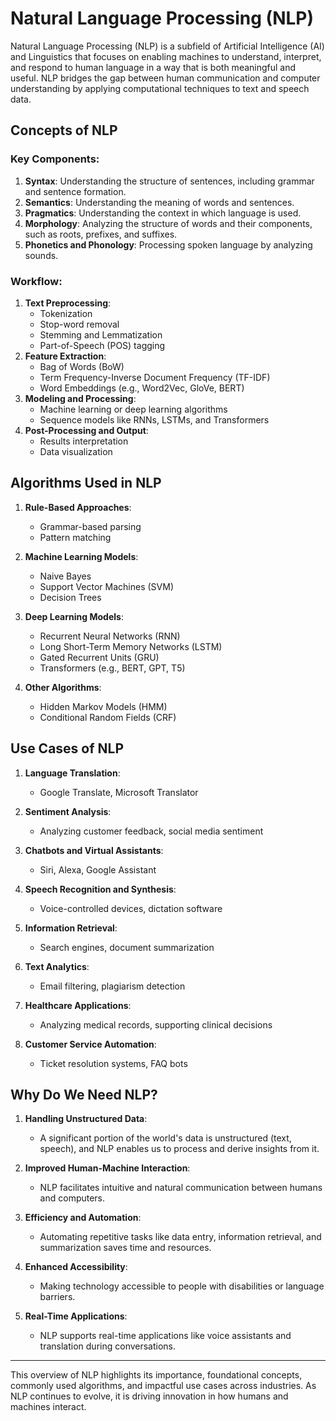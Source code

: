 # Natural Language Processing (NLP)

Natural Language Processing (NLP) is a subfield of Artificial Intelligence (AI) and Linguistics that focuses on enabling machines to understand, interpret, and respond to human language in a way that is both meaningful and useful. NLP bridges the gap between human communication and computer understanding by applying computational techniques to text and speech data.

## Concepts of NLP

### Key Components:
1. **Syntax**: Understanding the structure of sentences, including grammar and sentence formation.
2. **Semantics**: Understanding the meaning of words and sentences.
3. **Pragmatics**: Understanding the context in which language is used.
4. **Morphology**: Analyzing the structure of words and their components, such as roots, prefixes, and suffixes.
5. **Phonetics and Phonology**: Processing spoken language by analyzing sounds.

### Workflow:
1. **Text Preprocessing**:
   - Tokenization
   - Stop-word removal
   - Stemming and Lemmatization
   - Part-of-Speech (POS) tagging
2. **Feature Extraction**:
   - Bag of Words (BoW)
   - Term Frequency-Inverse Document Frequency (TF-IDF)
   - Word Embeddings (e.g., Word2Vec, GloVe, BERT)
3. **Modeling and Processing**:
   - Machine learning or deep learning algorithms
   - Sequence models like RNNs, LSTMs, and Transformers
4. **Post-Processing and Output**:
   - Results interpretation
   - Data visualization

## Algorithms Used in NLP

1. **Rule-Based Approaches**:
   - Grammar-based parsing
   - Pattern matching

2. **Machine Learning Models**:
   - Naive Bayes
   - Support Vector Machines (SVM)
   - Decision Trees

3. **Deep Learning Models**:
   - Recurrent Neural Networks (RNN)
   - Long Short-Term Memory Networks (LSTM)
   - Gated Recurrent Units (GRU)
   - Transformers (e.g., BERT, GPT, T5)

4. **Other Algorithms**:
   - Hidden Markov Models (HMM)
   - Conditional Random Fields (CRF)

## Use Cases of NLP

1. **Language Translation**:
   - Google Translate, Microsoft Translator

2. **Sentiment Analysis**:
   - Analyzing customer feedback, social media sentiment

3. **Chatbots and Virtual Assistants**:
   - Siri, Alexa, Google Assistant

4. **Speech Recognition and Synthesis**:
   - Voice-controlled devices, dictation software

5. **Information Retrieval**:
   - Search engines, document summarization

6. **Text Analytics**:
   - Email filtering, plagiarism detection

7. **Healthcare Applications**:
   - Analyzing medical records, supporting clinical decisions

8. **Customer Service Automation**:
   - Ticket resolution systems, FAQ bots

## Why Do We Need NLP?

1. **Handling Unstructured Data**:
   - A significant portion of the world's data is unstructured (text, speech), and NLP enables us to process and derive insights from it.

2. **Improved Human-Machine Interaction**:
   - NLP facilitates intuitive and natural communication between humans and computers.

3. **Efficiency and Automation**:
   - Automating repetitive tasks like data entry, information retrieval, and summarization saves time and resources.

4. **Enhanced Accessibility**:
   - Making technology accessible to people with disabilities or language barriers.

5. **Real-Time Applications**:
   - NLP supports real-time applications like voice assistants and translation during conversations.

---

This overview of NLP highlights its importance, foundational concepts, commonly used algorithms, and impactful use cases across industries. As NLP continues to evolve, it is driving innovation in how humans and machines interact.
